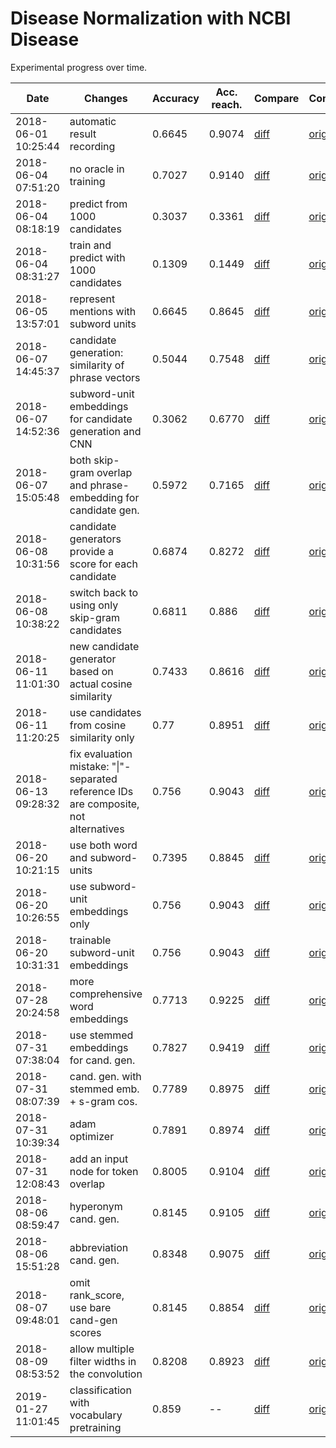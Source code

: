 # Disease Normalization with NCBI Disease

Experimental progress over time.

| Date | Changes | Accuracy | Acc. reach. | Compare | Commit |
| ---- | ------- | -------- | ----------- | ------- | ------ |
2018-06-01 10:25:44 | automatic result recording | 0.6645 | 0.9074 | [diff](../../commit/45b43bd2f376a663c24a0229054ad81c65988071) | [original](https://github.com/en-dash/disease-normalization/commit/50c8e01a8dd8da51af19b6ec261aeb6f1320178b)
2018-06-04 07:51:20 | no oracle in training | 0.7027 | 0.9140 | [diff](../../commit/05d7532a652e545b15134c14d70c0b0bccecd693) | [original](https://github.com/en-dash/disease-normalization/commit/be41ed10685845ff06e85a86dc8e50066988e64d)
2018-06-04 08:18:19 | predict from 1000 candidates | 0.3037 | 0.3361 | [diff](../../commit/237b7cc4af73d8b2e5cbddf71855ab91d029c70d) | [original](https://github.com/en-dash/disease-normalization/commit/be41ed10685845ff06e85a86dc8e50066988e64d)
2018-06-04 08:31:27 | train and predict with 1000 candidates | 0.1309 | 0.1449 | [diff](../../commit/c23c1733facb0ac5864703ceeeb844fda9a94331) | [original](https://github.com/en-dash/disease-normalization/commit/be41ed10685845ff06e85a86dc8e50066988e64d)
2018-06-05 13:57:01 | represent mentions with subword units | 0.6645 | 0.8645 | [diff](../../commit/d2e161a171cb55eba60a95c7489d616ce7818be4) | [original](https://github.com/en-dash/disease-normalization/commit/eef49b47ffbe7c1733a21b9edb06998e4f98747f)
2018-06-07 14:45:37 | candidate generation: similarity of phrase vectors | 0.5044 | 0.7548 | [diff](../../commit/95fa48f4f83309553717ee3068dbb205760d851c) | [original](https://github.com/en-dash/disease-normalization/commit/ba8d6b5f2938a8936d4c5a8cf77315e5041261a5)
2018-06-07 14:52:36 | subword-unit embeddings for candidate generation and CNN | 0.3062 | 0.6770 | [diff](../../commit/e624ace6543f565eeaa46e848cafffeb50fe3cb6) | [original](https://github.com/en-dash/disease-normalization/commit/031146c9bf23ef3054133f70e1689299beab844d)
2018-06-07 15:05:48 | both skip-gram overlap and phrase-embedding for candidate gen. | 0.5972 | 0.7165 | [diff](../../commit/2a5897290d1bd1089b366f929e8435464d841b5d) | [original](https://github.com/en-dash/disease-normalization/commit/bcba7276f821a0e2792800b0e83dc7ce21d436b3)
2018-06-08 10:31:56 | candidate generators provide a score for each candidate | 0.6874 | 0.8272 | [diff](../../commit/826aedbe433e0afbbb8ed8faf72c96bf8b36a592) | [original](https://github.com/en-dash/disease-normalization/commit/72a9a2c55c7a13c5d9c06e09ea95af8881e8fa2e)
2018-06-08 10:38:22 | switch back to using only skip-gram candidates | 0.6811 | 0.886 | [diff](../../commit/09e463d456740abe78d56f5c42a74257b403cb7b) | [original](https://github.com/en-dash/disease-normalization/commit/72a9a2c55c7a13c5d9c06e09ea95af8881e8fa2e)
2018-06-11 11:01:30 | new candidate generator based on actual cosine similarity | 0.7433 | 0.8616 | [diff](../../commit/b8a6c8c7637026075b589bb73930bb5f7d7e5478) | [original](https://github.com/en-dash/disease-normalization/commit/e001e6f27d0a20426f4fbfdd44c3468ebf947b62)
2018-06-11 11:20:25 | use candidates from cosine similarity only | 0.77 | 0.8951 | [diff](../../commit/97164f5e15d3c036f097d15a44cca95c7a9b24c2) | [original](https://github.com/en-dash/disease-normalization/commit/e001e6f27d0a20426f4fbfdd44c3468ebf947b62)
2018-06-13 09:28:32 | fix evaluation mistake: "\|"-separated reference IDs are composite, not alternatives | 0.756 | 0.9043 | [diff](../../commit/b33082168a7baa50a3c1d3c59aead106c1129a9f) | [original](https://github.com/en-dash/disease-normalization/commit/93f06d3af8baae63cccb1d457a9dd91579af4a09)
2018-06-20 10:21:15 | use both word and subword-units | 0.7395 | 0.8845 | [diff](../../commit/1912c74fb17930fd6995c9663c43a1c3b5edb4a1) | [original](https://github.com/en-dash/disease-normalization/commit/d68e860d037b17d651a2521c03d67dd4d4e17bad)
2018-06-20 10:26:55 | use subword-unit embeddings only | 0.756 | 0.9043 | [diff](../../commit/376b1e170e4235ca89580c28c2f22089ba58e268) | [original](https://github.com/en-dash/disease-normalization/commit/d68e860d037b17d651a2521c03d67dd4d4e17bad)
2018-06-20 10:31:31 | trainable subword-unit embeddings | 0.756 | 0.9043 | [diff](../../commit/bd736bee61a341f139f9e1d3379b9c4eea7715b8) | [original](https://github.com/en-dash/disease-normalization/commit/d68e860d037b17d651a2521c03d67dd4d4e17bad)
2018-07-28 20:24:58 | more comprehensive word embeddings | 0.7713 | 0.9225 | [diff](../../commit/7fd9dbbfd26f1090cca40efe3f8667f816a3c2f6) | [original](https://github.com/en-dash/disease-normalization/commit/13f5331c3f090a5bd700abd137c90b5b49a19cda)
2018-07-31 07:38:04 | use stemmed embeddings for cand. gen. | 0.7827 | 0.9419 | [diff](../../commit/87dc497d0549266dca3e6bb10b07fe67e2f8dd77) | [original](https://github.com/en-dash/disease-normalization/commit/fdd5a503624b03fed085573cb92b6446e84d6c83)
2018-07-31 08:07:39 | cand. gen. with stemmed emb. + s-gram cos. | 0.7789 | 0.8975 | [diff](../../commit/3d106d793caba119e250b435b040ea1d3143230f) | [original](https://github.com/en-dash/disease-normalization/commit/fdd5a503624b03fed085573cb92b6446e84d6c83)
2018-07-31 10:39:34 | adam optimizer | 0.7891 | 0.8974 | [diff](../../commit/f47714ac65afcffebc7e4229505e71a93612067b) | [original](https://github.com/en-dash/disease-normalization/commit/fdd5a503624b03fed085573cb92b6446e84d6c83)
2018-07-31 12:08:43 | add an input node for token overlap | 0.8005 | 0.9104 | [diff](../../commit/b8252c1db476a47a901d9900be8002cd85256549) | [original](https://github.com/en-dash/disease-normalization/commit/3d60cc5a1de52992a1df8448b98ef6bda09cd808)
2018-08-06 08:59:47 | hyperonym cand. gen. | 0.8145 | 0.9105 | [diff](../../commit/253a44a1c426c487f5e105f0fd9c7edf0b7a0827) | [original](https://github.com/en-dash/disease-normalization/commit/3c0d9757c0c15fab2657f6f47f865a398698d0a1)
2018-08-06 15:51:28 | abbreviation cand. gen. | 0.8348 | 0.9075 | [diff](../../commit/a0477d8db9bd4adcae1a9642c4524e39baf0e5c1) | [original](https://github.com/en-dash/disease-normalization/commit/daba66dc011b98255d28af328247f205d939d97f)
2018-08-07 09:48:01 | omit rank_score, use bare cand-gen scores | 0.8145 | 0.8854 | [diff](../../commit/d4824861d0ebc055272d49b09d51831e5299efef) | [original](https://github.com/en-dash/disease-normalization/commit/26998551179425df74da73471381713ac61da670)
2018-08-09 08:53:52 | allow multiple filter widths in the convolution | 0.8208 | 0.8923 | [diff](../../commit/724ca76b97ad9d6ee0e9e5d9452591b7bbe2d0eb) | [original](https://github.com/en-dash/disease-normalization/commit/81c0f0542d5be279b86656a63b844f9f26c9ea92)
2019-01-27 11:01:45 | classification with vocabulary pretraining | 0.859 | -- | [diff](../../commit/8d2e60f1f945eea58500cc134e79369419cd4d9c) | [original](https://github.com/en-dash/disease-normalization/commit/0c769269bcdc2f14ec2232df9930a6bcc1aa7e13)
